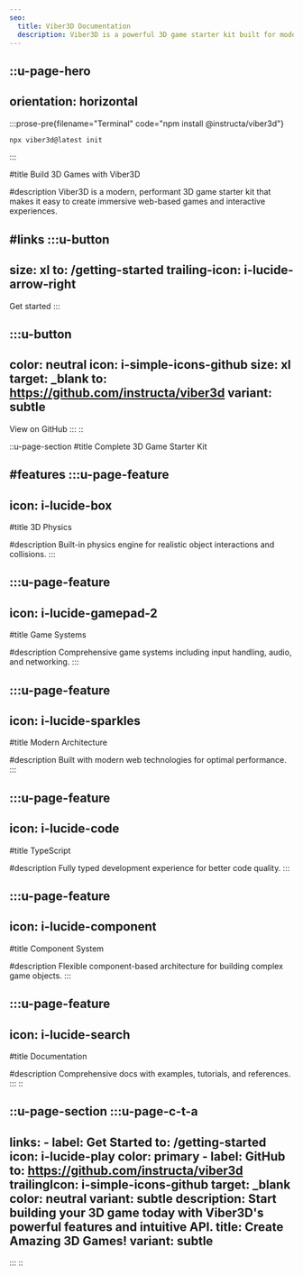 ```yaml
---
seo:
  title: Viber3D Documentation
  description: Viber3D is a powerful 3D game starter kit built for modern web browsers, enabling developers to create immersive 3D experiences with ease.
---
```


::u-page-hero
---
orientation: horizontal
---
  :::prose-pre{filename="Terminal" code="npm install @instructa/viber3d"}
  ```bash
  npx viber3d@latest init
  ```
  :::

#title
Build 3D Games with Viber3D

#description
Viber3D is a modern, performant 3D game starter kit that makes it easy to create immersive web-based games and interactive experiences.

#links
  :::u-button
  ---
  size: xl
  to: /getting-started
  trailing-icon: i-lucide-arrow-right
  ---
  Get started
  :::

  :::u-button
  ---
  color: neutral
  icon: i-simple-icons-github
  size: xl
  target: _blank
  to: https://github.com/instructa/viber3d
  variant: subtle
  ---
  View on GitHub
  :::
::

::u-page-section
#title
Complete 3D Game Starter Kit

#features
  :::u-page-feature
  ---
  icon: i-lucide-box
  ---
  #title
  3D Physics

  #description
  Built-in physics engine for realistic object interactions and collisions.
  :::

  :::u-page-feature
  ---
  icon: i-lucide-gamepad-2
  ---
  #title
  Game Systems

  #description
  Comprehensive game systems including input handling, audio, and networking.
  :::

  :::u-page-feature
  ---
  icon: i-lucide-sparkles
  ---
  #title
  Modern Architecture

  #description
  Built with modern web technologies for optimal performance.
  :::

  :::u-page-feature
  ---
  icon: i-lucide-code
  ---
  #title
  TypeScript

  #description
  Fully typed development experience for better code quality.
  :::

  :::u-page-feature
  ---
  icon: i-lucide-component
  ---
  #title
  Component System

  #description
  Flexible component-based architecture for building complex game objects.
  :::

  :::u-page-feature
  ---
  icon: i-lucide-search
  ---
  #title
  Documentation

  #description
  Comprehensive docs with examples, tutorials, and references.
  :::
::

::u-page-section
  :::u-page-c-t-a
  ---
  links:
    - label: Get Started
      to: /getting-started
      icon: i-lucide-play
      color: primary
    - label: GitHub
      to: https://github.com/instructa/viber3d
      trailingIcon: i-simple-icons-github
      target: _blank
      color: neutral
      variant: subtle
  description: Start building your 3D game today with Viber3D's powerful features and intuitive API.
  title: Create Amazing 3D Games!
  variant: subtle
  ---
  :::
::
